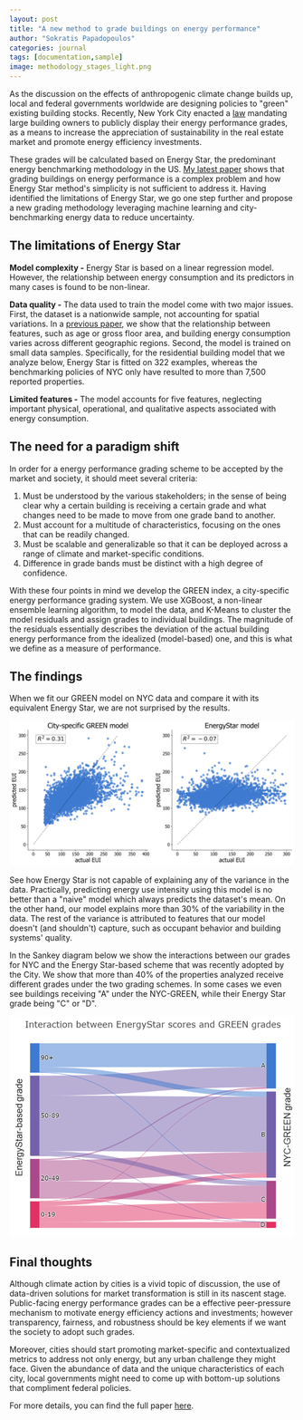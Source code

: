 ```yaml
---
layout: post
title: "A new method to grade buildings on energy performance"
author: "Sokratis Papadopoulos"
categories: journal
tags: [documentation,sample]
image: methodology_stages_light.png
---
```


As the discussion on the effects of anthropogenic climate change builds up, local and federal governments worldwide are designing policies to "green" existing building stocks. Recently, New York City enacted a [law](https://www.ny-engineers.com/blog/new-york-city-building-energy-grades) mandating large building owners to publicly display their energy performance grades, as a means to increase the appreciation of sustainability in the real estate market and promote energy efficiency investments. 

These grades will be calculated based on Energy Star, the predominant energy benchmarking methodology in the US. [My latest paper](https://www.sciencedirect.com/science/article/pii/S030626191831612X) shows that grading buildings on energy performance is a complex problem and how Energy Star method's simplicity is not sufficient to address it. Having identified the limitations of Energy Star, we go one step further and propose a new grading methodology leveraging machine learning and city-benchmarking energy data to reduce uncertainty.


## The limitations of Energy Star
__Model complexity -__ Energy Star is based on a linear regression model. However, the relationship between energy consumption and its predictors in many cases is found to be non-linear.

__Data quality -__ The data used to train the model come with two major issues. First, the dataset is a nationwide sample, not accounting for spatial variations. In a [previous paper](https://ascelibrary.org/doi/abs/10.1061/9780784481219.030), we show that the relationship between features, such as age or gross floor area, and building energy consumption varies across different geographic regions. Second, the model is trained on small data samples. Specifically, for the residential building model that we analyze below, Energy Star is fitted on 322 examples, whereas the benchmarking policies of NYC only have resulted to more than 7,500 reported properties.

__Limited features -__ The model accounts for five features, neglecting important physical, operational, and qualitative aspects associated with energy consumption. 


## The need for a paradigm shift
In order for a energy performance grading scheme to be accepted by the market and society, it should meet several criteria:
1. Must be understood by the various stakeholders; in the sense of being clear why a certain building is receiving a certain grade and what changes need to be made to move from one grade band to another.
2. Must account for a multitude of characteristics, focusing on the ones that can be readily changed.
3. Must be scalable and generalizable so that it can be deployed across a range of climate and market-specific conditions.
4. Difference in grade bands must be distinct with a high degree of confidence. 

With these four points in mind we develop the GREEN index, a city-specific energy performance grading system. We use XGBoost, a non-linear ensemble learning algorithm, to model the data, and K-Means to cluster the model residuals and assign grades to individual buildings. The magnitude of the residuals essentially describes the deviation of the actual building energy performance from the idealized (model-based) one, and this is what we define as a measure of performance.


## The findings 
When we fit our GREEN model on NYC data and compare it with its equivalent Energy Star, we are not surprised by the results.

![](/assets/img/XGB_model_vESS.png)

See how Energy Star is not capable of explaining any of the variance in the data. Practically, predicting energy use intensity using this model is no better than a "naive" model which always predicts the dataset's mean. On the other hand, our model explains more than 30% of the variability in the data. The rest of the variance is attributed to features that our model doesn't (and shouldn't) capture, such as occupant behavior and building systems' quality. 

In the Sankey diagram below we show the interactions between our grades for NYC and the Energy Star-based scheme that was recently adopted by the City. We show that more than 40% of the properties analyzed receive different grades under the two grading schemes. In some cases we even see buildings receiving "A" under the NYC-GREEN, while their Energy Star grade being "C" or "D". 

<img src="/assets/img/sankeyPlotPlotly_4classes.png" width="800">


## Final thoughts
Although climate action by cities is a vivid topic of discussion, the use of data-driven solutions for market transformation is still in its nascent stage. Public-facing energy performance grades can be a effective peer-pressure mechanism to motivate energy efficiency actions and investments; however transparency, fairness, and robustness should be key elements if we want the society to adopt such grades. 

Moreover, cities should start promoting market-specific and contextualized metrics to address not only energy, but any urban challenge they might face. Given the abundance of data and the unique characteristics of each city, local governments might need to come up with bottom-up solutions that compliment federal policies. 

For more details, you can find the full paper [here](https://www.sciencedirect.com/science/article/pii/S030626191831612X).
